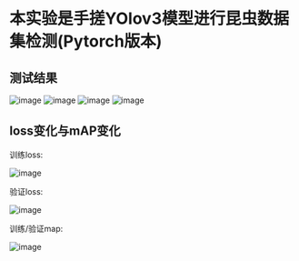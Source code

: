 # 本实验是手搓YOlov3模型进行昆虫数据集检测(Pytorch版本)
## 测试结果
![image](https://github.com/user-attachments/assets/0839e50b-2a5b-468f-9383-3eb8e2a25c91)
![image](https://github.com/user-attachments/assets/7b391500-9631-417c-883e-09e4cebcedd0)
![image](https://github.com/user-attachments/assets/94128712-75fb-42c1-a08c-f9221ff6a264)
![image](https://github.com/user-attachments/assets/fc47ca15-b742-4116-b0a7-835a0e95ceee)

## loss变化与mAP变化
训练loss:

![image](https://github.com/user-attachments/assets/e78ea926-e1db-4be0-a0de-93e8319f492b)

验证loss:

![image](https://github.com/user-attachments/assets/dcbc7902-58c7-4dc0-a47e-36fe5d6aed77)

训练/验证map:

![image](https://github.com/user-attachments/assets/20c90091-b0cd-4d1a-be4a-74a7fe15cdea)

